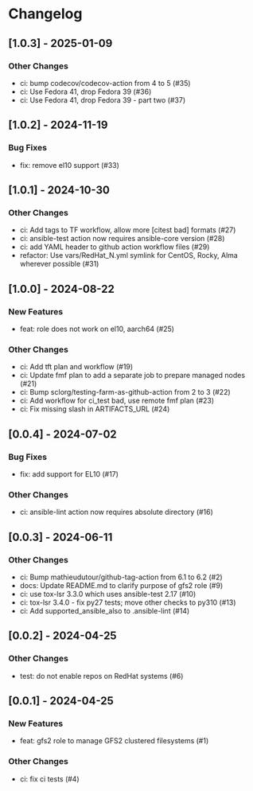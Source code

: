 Changelog
=========

[1.0.3] - 2025-01-09
--------------------

### Other Changes

- ci: bump codecov/codecov-action from 4 to 5 (#35)
- ci: Use Fedora 41, drop Fedora 39 (#36)
- ci: Use Fedora 41, drop Fedora 39 - part two (#37)

[1.0.2] - 2024-11-19
--------------------

### Bug Fixes

- fix: remove el10 support (#33)

[1.0.1] - 2024-10-30
--------------------

### Other Changes

- ci: Add tags to TF workflow, allow more [citest bad] formats (#27)
- ci: ansible-test action now requires ansible-core version (#28)
- ci: add YAML header to github action workflow files (#29)
- refactor: Use vars/RedHat_N.yml symlink for CentOS, Rocky, Alma wherever possible (#31)

[1.0.0] - 2024-08-22
--------------------

### New Features

- feat: role does not work on el10, aarch64 (#25)

### Other Changes

- ci: Add tft plan and workflow (#19)
- ci: Update fmf plan to add a separate job to prepare managed nodes (#21)
- ci: Bump sclorg/testing-farm-as-github-action from 2 to 3 (#22)
- ci: Add workflow for ci_test bad, use remote fmf plan (#23)
- ci: Fix missing slash in ARTIFACTS_URL (#24)

[0.0.4] - 2024-07-02
--------------------

### Bug Fixes

- fix: add support for EL10 (#17)

### Other Changes

- ci: ansible-lint action now requires absolute directory (#16)

[0.0.3] - 2024-06-11
--------------------

### Other Changes

- ci: Bump mathieudutour/github-tag-action from 6.1 to 6.2 (#2)
- docs: Update README.md to clarify purpose of gfs2 role (#9)
- ci: use tox-lsr 3.3.0 which uses ansible-test 2.17 (#10)
- ci: tox-lsr 3.4.0 - fix py27 tests; move other checks to py310 (#13)
- ci: Add supported_ansible_also to .ansible-lint (#14)

[0.0.2] - 2024-04-25
--------------------

### Other Changes

- test: do not enable repos on RedHat systems (#6)

[0.0.1] - 2024-04-25
--------------------

### New Features

- feat: gfs2 role to manage GFS2 clustered filesystems (#1)

### Other Changes

- ci: fix ci tests (#4)

